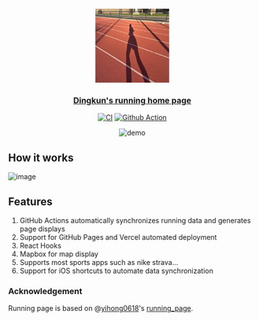 <p align="center">
  <img width="150" src="https://github.com/Yer1k/running_page/blob/master/public/images/favicon.png?raw=true" />
</p>

<h3 align="center">
  <a href="https://yer1k.github.io/running_page/"> Dingkun's running home page </a>
</h3>

<p align="center">
  <a href="https://github.com/Yer1k/running_page/actions/workflows/ci.yml"><img src="https://github.com/Yer1k/running_page/actions/workflows/ci.yml/badge.svg" alt="CI"></a>
  <a href="https://github.com/Yer1k/running_page/actions"><img src="https://github.com/Yer1k/running_page/actions/workflows/run_data_sync.yml/badge.svg" alt="Github Action"></a>

<p align="center">
  <img src="https://user-images.githubusercontent.com/15976103/98808834-c02f1d80-2457-11eb-9a7c-70e91faa5e30.gif" alt="demo" width="800">
</p>


## How it works

![image](https://github.com/yihong0618/running_page/assets/15976103/85d8d59d-2639-431e-8406-9d818afbd4ab)

## Features

1. GitHub Actions automatically synchronizes running data and generates page displays
2. Support for GitHub Pages and Vercel automated deployment
3. React Hooks
4. Mapbox for map display
5. Supports most sports apps such as nike strava...
6. Support for iOS shortcuts to automate data synchronization


### Acknowledgement
Running page is based on @[yihong0618](https://github.com/yihong0618)'s [running_page](https://github.com/yihong0618/running_page). 

